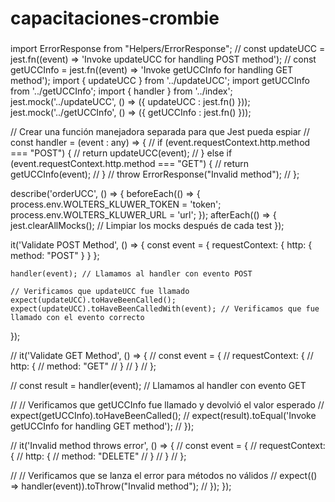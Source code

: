# capacitaciones-crombie

###
import ErrorResponse from "Helpers/ErrorResponse";
// const updateUCC = jest.fn((event) => 'Invoke updateUCC for handling POST method');
// const getUCCInfo = jest.fn((event) => 'Invoke getUCCInfo for handling GET method');
import { updateUCC } from '../updateUCC';
import getUCCInfo from '../getUCCInfo';
import { handler } from '../index';
jest.mock('../updateUCC', () => ({ updateUCC : jest.fn() }));
jest.mock('../getUCCInfo', () => ({ getUCCInfo : jest.fn() }));

// Crear una función manejadora separada para que Jest pueda espiar
// const handler = (event : any) => {
//   if (event.requestContext.http.method === "POST") {
//     return updateUCC(event);
//   } else if (event.requestContext.http.method === "GET") {
//     return getUCCInfo(event);
//   }
//   throw ErrorResponse("Invalid method");
// };

describe('orderUCC', () => {
  beforeEach(() => {
    process.env.WOLTERS_KLUWER_TOKEN = 'token';
    process.env.WOLTERS_KLUWER_URL = 'url';
  });
  afterEach(() => {
    jest.clearAllMocks(); // Limpiar los mocks después de cada test
  });

  it('Validate POST Method', () => {
    const event = {
      requestContext: {
        http: {
          method: "POST"
        }
      }
    };

    handler(event); // Llamamos al handler con evento POST

    // Verificamos que updateUCC fue llamado
    expect(updateUCC).toHaveBeenCalled();
    expect(updateUCC).toHaveBeenCalledWith(event); // Verificamos que fue llamado con el evento correcto
  });

  // it('Validate GET Method', () => {
  //   const event = {
  //     requestContext: {
  //       http: {
  //         method: "GET"
  //       }
  //     }
  //   };

  //   const result = handler(event); // Llamamos al handler con evento GET

  //   // Verificamos que getUCCInfo fue llamado y devolvió el valor esperado
  //   expect(getUCCInfo).toHaveBeenCalled();
  //   expect(result).toEqual('Invoke getUCCInfo for handling GET method');
  // });

  // it('Invalid method throws error', () => {
  //   const event = {
  //     requestContext: {
  //       http: {
  //         method: "DELETE"
  //       }
  //     }
  //   };

  //   // Verificamos que se lanza el error para métodos no válidos
  //   expect(() => handler(event)).toThrow("Invalid method");
  // });
});
###
